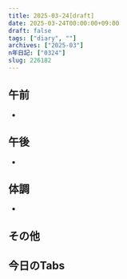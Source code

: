 ```yaml
---
title: 2025-03-24[draft]
date: 2025-03-24T00:00:00+09:00
draft: false
tags: ["diary", ""]
archives: ["2025-03"]
n年日記: ["0324"]
slug: 226182
---
```

## 午前
- 
## 午後
- 
## 体調
- 
## その他
## 今日のTabs